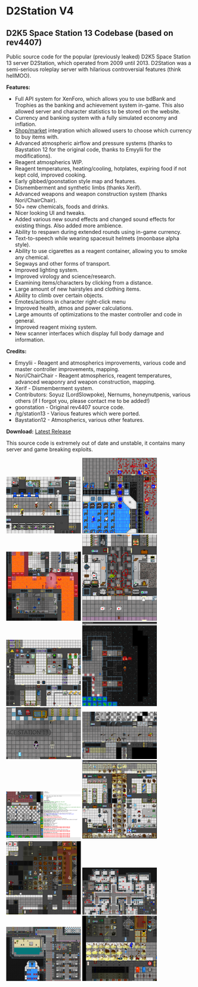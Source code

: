 # D2Station V4

## D2K5 Space Station 13 Codebase (based on rev4407)

Public source code for the popular (previously leaked) D2K5 Space Station 13 server D2Station, which operated from 2009 until 2013\. D2Station was a semi-serious roleplay server with hilarious controversial features (think hellMOO).

**Features:**

*   Full API system for XenForo, which allows you to use bdBank and Trophies as the banking and achievement system in-game. This also allowed server and character statistics to be stored on the website.
*   Currency and banking system with a fully simulated economy and inflation.
*   [Shop/market](https://github.com/unendingPattern/xenforo-mods) integration which allowed users to choose which currency to buy items with.
*   Advanced atmospheric airflow and pressure systems (thanks to Baystation 12 for the original code, thanks to Emyylii for the modifications).
*   Reagent atmospherics WIP.
*   Reagent temperatures, heating/cooling, hotplates, expiring food if not kept cold, improved cooking.
*   Early gibbed/goonstation style map and features.
*   Dismemberment and synthetic limbs (thanks Xerif).
*   Advanced weapons and weapon construction system (thanks Nori/ChairChair).
*   50+ new chemicals, foods and drinks.
*   Nicer looking UI and tweaks.
*   Added various new sound effects and changed sound effects for existing things. Also added more ambience.
*   Ability to respawn during extended rounds using in-game currency.
*   Text-to-speech while wearing spacesuit helmets (moonbase alpha style).
*   Ability to use cigarettes as a reagent container, allowing you to smoke any chemical.
*   Segways and other forms of transport.
*   Improved lighting system.
*   Improved virology and science/research.
*   Examining items/characters by clicking from a distance.
*   Large amount of new hairstyles and clothing items.
*   Ability to climb over certain objects.
*   Emotes/actions in character right-click menu
*   Improved health, atmos and power calculations.
*   Large amounts of optimizations to the master controller and code in general.
*   Improved reagent mixing system.
*   New scanner interfaces which display full body damage and information.

**Credits:**

*   Emyylii - Reagent and atmospherics improvements, various code and master controller improvements, mapping.
*   Nori/ChairChair - Reagent atmospherics, reagent temperatures, advanced weaponry and weapon construction, mapping.
*   Xerif - Dismemberment system.
*   Contributors: Soyuz (LordSlowpoke), Nernums, honeynutpenis, various others (if I forgot you, please contact me to be added!)
*   goonstation - Original rev4407 source code.
*   /tg/station13 - Various features which were ported.
*   Baystation12 - Atmospherics, various other features.

**Download:** [Latest Release](https://github.com/unendingPattern/d2station-v4-codeonly/releases)

This source code is extremely out of date and unstable, it contains many server and game breaking exploits.

<a href="screenshots/1.png" target="_blank"><img src="screenshots/1.png" alt="[IMG]" width="200"/></a>  <a href="screenshots/2.png" target="_blank"><img src="screenshots/2.png" alt="[IMG]" width="200"/></a>  <a href="screenshots/3.png" target="_blank"><img src="screenshots/3.png" alt="[IMG]" width="200"/></a>  <a href="screenshots/4.png" target="_blank"><img src="screenshots/4.png" alt="[IMG]" width="200"/></a>  <a href="screenshots/5.png" target="_blank"><img src="screenshots/5.png" alt="[IMG]" width="200"/></a>  <a href="screenshots/6.png" target="_blank"><img src="screenshots/6.png" alt="[IMG]" width="200"/></a>  <a href="screenshots/7.png" target="_blank"><img src="screenshots/7.png" alt="[IMG]" width="200"/></a>  <a href="screenshots/8.png" target="_blank"><img src="screenshots/8.png" alt="[IMG]" width="200"/></a>  <a href="screenshots/9.png" target="_blank"><img src="screenshots/9.png" alt="[IMG]" width="200"/></a>  <a href="screenshots/10.png" target="_blank"><img src="screenshots/10.png" alt="[IMG]" width="200"/></a>  <a href="screenshots/11.png" target="_blank"><img src="screenshots/11.png" alt="[IMG]" width="200"/></a>  <a href="screenshots/12.png" target="_blank"><img src="screenshots/12.png" alt="[IMG]" width="200"/></a>  <a href="screenshots/13.png" target="_blank"><img src="screenshots/13.png" alt="[IMG]" width="200"/></a>  <a href="screenshots/14.png" target="_blank"><img src="screenshots/14.png" alt="[IMG]" width="200"/></a>
